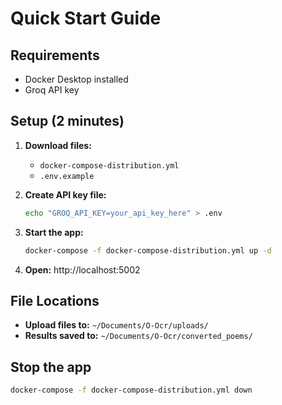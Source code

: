 # Quick Start Guide

## Requirements
- Docker Desktop installed
- Groq API key

## Setup (2 minutes)

1. **Download files:**
   - `docker-compose-distribution.yml`
   - `.env.example`

2. **Create API key file:**
   ```bash
   echo "GROQ_API_KEY=your_api_key_here" > .env
   ```

3. **Start the app:**
   ```bash
   docker-compose -f docker-compose-distribution.yml up -d
   ```

4. **Open:** http://localhost:5002

## File Locations
- **Upload files to:** `~/Documents/O-Ocr/uploads/`
- **Results saved to:** `~/Documents/O-Ocr/converted_poems/`

## Stop the app
```bash
docker-compose -f docker-compose-distribution.yml down
```